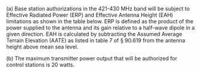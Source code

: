 (a) Base station authorizations in the 421-430 MHz band will be subject to Effective Radiated Power (ERP) and Effective Antenna Height (EAH) limitations as shown in the table below. ERP is defined as the product of the power supplied to the antenna and its gain relative to a half-wave dipole in a given direction. EAH is calculated by subtracting the Assumed Average Terrain Elevation (AATE) as listed in table 7 of § 90.619 from the antenna height above mean sea level.

(b) The maximum transmitter power output that will be authorized for control stations is 20 watts.

